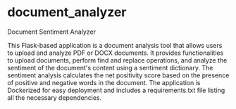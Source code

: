 # document_analyzer
Document Sentiment Analyzer

This Flask-based application is a document analysis tool that allows users to upload and analyze PDF or DOCX documents. It provides functionalities to upload documents, perform find and replace operations, and analyze the sentiment of the document's content using a sentiment dictionary. The sentiment analysis calculates the net positivity score based on the presence of positive and negative words in the document. The application is Dockerized for easy deployment and includes a requirements.txt file listing all the necessary dependencies.
